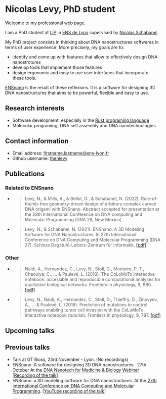 # Nicolas Levy, PhD student
Welcome to my professional web page.

I am a PhD student at [LIP](http://www.ens-lyon.fr/LIP/) in [ENS de Lyon](http://www.ens-lyon.fr/)
supervised by [Nicolas Schabanel](http://perso.ens-lyon.fr/nicolas.schabanel).

My PhD project consists in thinking about DNA nanostructures softwares in terms of user experience. More precisely,
my goals are to:
 * identify and come up with features that allow to effectively design DNA nanostrctures
 * develop tools that implement those features
 * design ergonomic and easy to use user interfaces that incorporate these tools.
 
[ENSnano](http://www.ens-lyon.fr/ensnano/) is the result of these reflexions. It is a software for
designing 3D DNA nanostructures that aims to be powerful, flexible and easy to use. 

## Research interests

* Software development, especially in the [Rust programing language](https://www.rust-lang.org/)
* Molecular programing, DNA self assembly and DNA nanotechnologies

## Contact information

* Email address: firstname.lastname@ens-lyon.fr 
* Github username: [thenlevy](https://github.com/thenlevy)

## Publications

### Related to ENSnano

* > Levy, N., & Mills, A., & Bellot, G., & Schabanel, N. (2022). Rule-of-thumb-free geometry-driven design of 
  > arbitrary complex curved DNA origami with ENSnano. Abstract accepted for presentation at the 28th International 
  > Conference on DNA computing and Molecular Programming (DNA 28, New Mexico)

* > Levy, N., & Schabanel, N. (2021). ENSnano: A 3D Modeling Software for DNA Nanostructures.
  > In 27th International Conference on DNA Computing and Molecular Programming (DNA 27).
  > Schloss Dagstuhl-Leibniz-Zentrum für Informatik.
  > [[pdf]](https://drops.dagstuhl.de/opus/volltexte/2021/14672/pdf/LIPIcs-DNA-27-5.pdf)

### Other

* > Naldi, A., Hernandez, C., Levy, N., Stoll, G., Monteiro, P. T., Chaouiya, C., ... &
  > Paulevé, L. (2018). The CoLoMoTo interactive notebook: accessible and reproducible
  > computational analyses for qualitative biological networks. Frontiers in physiology, 9, 680.
  > [[pdf]](https://www.frontiersin.org/articles/10.3389/fphys.2018.00680/pdf)
* > Levy, N., Naldi, A., Hernandez, C., Stoll, G., Thieffry, D., Zinovyev, A., ... & Paulevé, L.
  > (2018). Prediction of mutations to control pathways enabling tumor cell invasion with the 
  > CoLoMoTo interactive notebook (tutorial). Frontiers in physiology, 9, 787.
  > [[pdf]](https://internal-journal.frontiersin.org/articles/10.3389/fphys.2018.00787/pdf)

## Upcoming talks


## Previous talks

* Talk at GT Bioss, 23rd November - Lyon. (No recordings)
* ENSnano: A software for designing 3D DNA nanostructures.  27th October At the [DNA Nanotech for Medicine & Biology Webinar](https://blogs.ed.ac.uk/dnananotechwebinars/) [[Recording of the talk]](https://media.ed.ac.uk/media/t/1_skx6a3tn)
* ENSnano: a 3D modeling software for DNA nanostructures. At the [27th International Conference on DNA Computing and Molecular Programming](http://dna27.iopconfs.org/home). [[YouTube recording of the talk]](https://www.youtube.com/watch?v=NPH-ukYMhdY)

